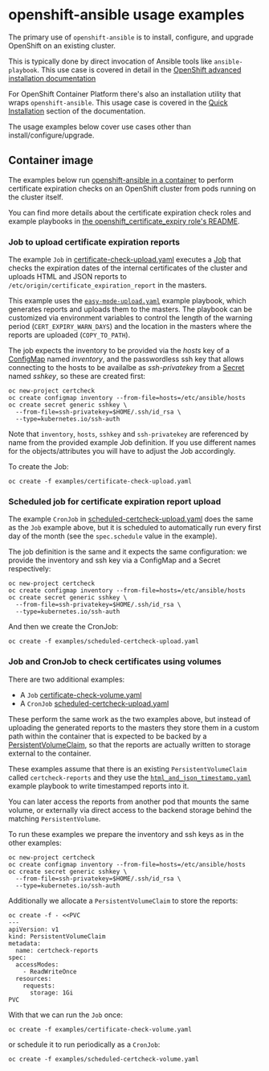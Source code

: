 # openshift-ansible usage examples

The primary use of `openshift-ansible` is to install, configure, and upgrade OpenShift on an existing cluster.

This is typically done by direct invocation of Ansible tools like `ansible-playbook`. This use case is covered in detail in the [OpenShift advanced installation documentation](https://docs.okd.io/latest/install_config/install/advanced_install.html)

For OpenShift Container Platform there's also an installation utility that wraps `openshift-ansible`. This usage case is covered in the [Quick Installation](https://docs.openshift.com/container-platform/latest/install_config/install/quick_install.html) section of the documentation.

The usage examples below cover use cases other than install/configure/upgrade.

## Container image

The examples below run [openshift-ansible in a container](../README_CONTAINER_IMAGE.md) to perform certificate expiration checks on an OpenShift cluster from pods running on the cluster itself.

You can find more details about the certificate expiration check roles and example playbooks in [the openshift_certificate_expiry role's README](../roles/openshift_certificate_expiry/README.md).

### Job to upload certificate expiration reports

The example `Job` in [certificate-check-upload.yaml](certificate-check-upload.yaml) executes a [Job](https://docs.okd.io/latest/dev_guide/jobs.html) that checks the expiration dates of the internal certificates of the cluster and uploads HTML and JSON reports to `/etc/origin/certificate_expiration_report` in the masters.

This example uses the [`easy-mode-upload.yaml`](../playbooks/openshift-checks/certificate_expiry/easy-mode-upload.yaml) example playbook, which generates reports and uploads them to the masters. The playbook can be customized via environment variables to control the length of the warning period (`CERT_EXPIRY_WARN_DAYS`) and the location in the masters where the reports are uploaded (`COPY_TO_PATH`).

The job expects the inventory to be provided via the *hosts* key of a [ConfigMap](https://docs.okd.io/latest/dev_guide/configmaps.html) named *inventory*, and the passwordless ssh key that allows connecting to the hosts to be availalbe as *ssh-privatekey* from a [Secret](https://docs.okd.io/latest/dev_guide/secrets.html) named *sshkey*, so these are created first:

    oc new-project certcheck
    oc create configmap inventory --from-file=hosts=/etc/ansible/hosts
    oc create secret generic sshkey \
      --from-file=ssh-privatekey=$HOME/.ssh/id_rsa \
      --type=kubernetes.io/ssh-auth

Note that `inventory`, `hosts`, `sshkey` and `ssh-privatekey` are referenced by name from the provided example Job definition. If you use different names for the objects/attributes you will have to adjust the Job accordingly.

To create the Job:

    oc create -f examples/certificate-check-upload.yaml

### Scheduled job for certificate expiration report upload

The example `CronJob` in [scheduled-certcheck-upload.yaml](scheduled-certcheck-upload.yaml) does the same as the `Job` example above, but it is scheduled to automatically run every first day of the month (see the `spec.schedule` value in the example).

The job definition is the same and it expects the same configuration: we provide the inventory and ssh key via a ConfigMap and a Secret respectively:

    oc new-project certcheck
    oc create configmap inventory --from-file=hosts=/etc/ansible/hosts
    oc create secret generic sshkey \
      --from-file=ssh-privatekey=$HOME/.ssh/id_rsa \
      --type=kubernetes.io/ssh-auth

And then we create the CronJob:

    oc create -f examples/scheduled-certcheck-upload.yaml

### Job and CronJob to check certificates using volumes

There are two additional examples:

 - A `Job` [certificate-check-volume.yaml](certificate-check-volume.yaml)
 - A `CronJob` [scheduled-certcheck-upload.yaml](scheduled-certcheck-upload.yaml)

These perform the same work as the two examples above, but instead of uploading the generated reports to the masters they store them in a custom path within the container that is expected to be backed by a [PersistentVolumeClaim](https://docs.okd.io/latest/dev_guide/persistent_volumes.html), so that the reports are actually written to storage external to the container.

These examples assume that there is an existing `PersistentVolumeClaim` called `certcheck-reports` and they use the  [`html_and_json_timestamp.yaml`](../playbooks/openshift-checks/certificate_expiry/html_and_json_timestamp.yaml) example playbook to write timestamped reports into it.

You can later access the reports from another pod that mounts the same volume, or externally via direct access to the backend storage behind the matching `PersistentVolume`.

To run these examples we prepare the inventory and ssh keys as in the other examples:

    oc new-project certcheck
    oc create configmap inventory --from-file=hosts=/etc/ansible/hosts
    oc create secret generic sshkey \
      --from-file=ssh-privatekey=$HOME/.ssh/id_rsa \
      --type=kubernetes.io/ssh-auth

Additionally we allocate a `PersistentVolumeClaim` to store the reports:

    oc create -f - <<PVC
    ---
    apiVersion: v1
    kind: PersistentVolumeClaim
    metadata:
      name: certcheck-reports
    spec:
      accessModes:
        - ReadWriteOnce
      resources:
        requests:
          storage: 1Gi
    PVC

With that we can run the `Job` once:

    oc create -f examples/certificate-check-volume.yaml

or schedule it to run periodically as a `CronJob`:

    oc create -f examples/scheduled-certcheck-volume.yaml
